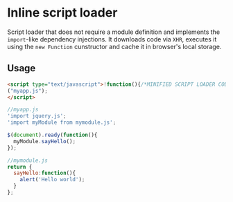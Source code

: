 # Inline script loader

Script loader that does not require a module definition and implements the `import`-like dependency injections. It downloads code via `XHR`, executes it using the `new Function` cunstructor and cache it in browser's local storage.

## Usage

```html
<script type="text/javascript">!function(){/*MINIFIED SCRIPT LOADER CODE*/}
("myapp.js");
</script>

```

```javascript
//myapp.js
'import jquery.js';
'import myModule from mymodule.js';

$(document).ready(function(){
  myModule.sayHello();
});
```

```javascript
//mymodule.js
return {
  sayHello:function(){
    alert('Hello world');
  }
};
```
